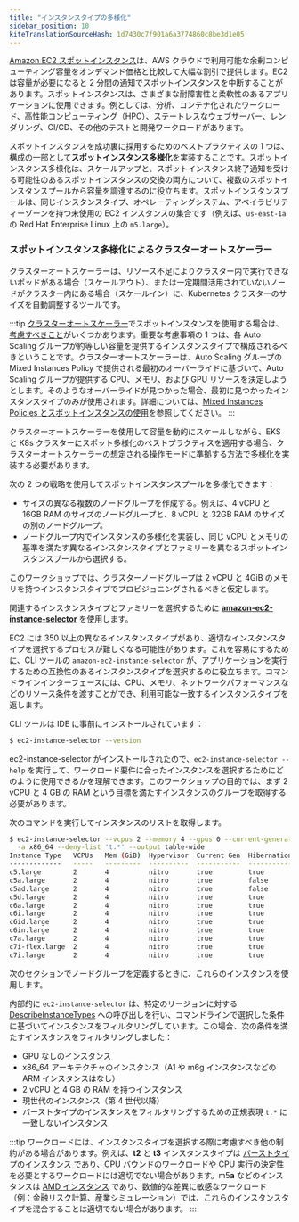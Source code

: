 ```yaml
---
title: "インスタンスタイプの多様化"
sidebar_position: 10
kiteTranslationSourceHash: 1d7430c7f901a6a3774860c8be3d1e05
---
```


[Amazon EC2 スポットインスタンス](https://aws.amazon.com/ec2/spot/)は、AWS クラウドで利用可能な余剰コンピューティング容量をオンデマンド価格と比較して大幅な割引で提供します。EC2 は容量が必要になると 2 分間の通知でスポットインスタンスを中断することがあります。スポットインスタンスは、さまざまな耐障害性と柔軟性のあるアプリケーションに使用できます。例としては、分析、コンテナ化されたワークロード、高性能コンピューティング（HPC）、ステートレスなウェブサーバー、レンダリング、CI/CD、その他のテストと開発ワークロードがあります。

スポットインスタンスを成功裏に採用するためのベストプラクティスの 1 つは、構成の一部として**スポットインスタンス多様化**を実装することです。スポットインスタンス多様化は、スケールアップと、スポットインスタンス終了通知を受ける可能性のあるスポットインスタンスの交換の両方について、複数のスポットインスタンスプールから容量を調達するのに役立ちます。スポットインスタンスプールは、同じインスタンスタイプ、オペレーティングシステム、アベイラビリティーゾーンを持つ未使用の EC2 インスタンスの集合です（例えば、`us-east-1a` の Red Hat Enterprise Linux 上の `m5.large`）。

### スポットインスタンス多様化によるクラスターオートスケーラー

クラスターオートスケーラーは、リソース不足によりクラスター内で実行できないポッドがある場合（スケールアウト）、または一定期間活用されていないノードがクラスター内にある場合（スケールイン）に、Kubernetes クラスターのサイズを自動調整するツールです。

:::tip
[クラスターオートスケーラー](https://github.com/kubernetes/autoscaler/tree/master/cluster-autoscaler)でスポットインスタンスを使用する場合は、[考慮すべきこと](https://github.com/kubernetes/autoscaler/blob/master/cluster-autoscaler/cloudprovider/aws/README.md)がいくつかあります。重要な考慮事項の 1 つは、各 Auto Scaling グループが約等しい容量を提供するインスタンスタイプで構成されるべきということです。クラスターオートスケーラーは、Auto Scaling グループの Mixed Instances Policy で提供される最初のオーバーライドに基づいて、Auto Scaling グループが提供する CPU、メモリ、および GPU リソースを決定しようとします。そのようなオーバーライドが見つかった場合、最初に見つかったインスタンスタイプのみが使用されます。詳細については、[Mixed Instances Policies とスポットインスタンスの使用](https://github.com/kubernetes/autoscaler/blob/master/cluster-autoscaler/cloudprovider/aws/README.md#Using-Mixed-Instances-Policies-and-Spot-Instances)を参照してください。
:::

クラスターオートスケーラーを使用して容量を動的にスケールしながら、EKS と K8s クラスターにスポット多様化のベストプラクティスを適用する場合、クラスターオートスケーラーの想定される操作モードに準拠する方法で多様化を実装する必要があります。

次の 2 つの戦略を使用してスポットインスタンスプールを多様化できます：

- サイズの異なる複数のノードグループを作成する。例えば、4 vCPU と 16GB RAM のサイズのノードグループと、8 vCPU と 32GB RAM のサイズの別のノードグループ。
- ノードグループ内でインスタンスの多様化を実装し、同じ vCPU とメモリの基準を満たす異なるインスタンスタイプとファミリーを異なるスポットインスタンスプールから選択する。

このワークショップでは、クラスターノードグループは 2 vCPU と 4GiB のメモリを持つインスタンスタイプでプロビジョニングされるべきと仮定します。

関連するインスタンスタイプとファミリーを選択するために **[amazon-ec2-instance-selector](https://github.com/aws/amazon-ec2-instance-selector)** を使用します。

EC2 には 350 以上の異なるインスタンスタイプがあり、適切なインスタンスタイプを選択するプロセスが難しくなる可能性があります。これを容易にするために、CLI ツールの `amazon-ec2-instance-selector` が、アプリケーションを実行するための互換性のあるインスタンスタイプを選択するのに役立ちます。コマンドラインインターフェースには、CPU、メモリ、ネットワークパフォーマンスなどのリソース条件を渡すことができ、利用可能な一致するインスタンスタイプを返します。

CLI ツールは IDE に事前にインストールされています：

```bash
$ ec2-instance-selector --version
```

ec2-instance-selector がインストールされたので、`ec2-instance-selector --help` を実行して、ワークロード要件に合ったインスタンスを選択するためにどのように使用できるかを理解できます。このワークショップの目的では、まず 2 vCPU と 4 GB の RAM という目標を満たすインスタンスのグループを取得する必要があります。

次のコマンドを実行してインスタンスのリストを取得します。

```bash
$ ec2-instance-selector --vcpus 2 --memory 4 --gpus 0 --current-generation \
  -a x86_64 --deny-list 't.*' --output table-wide
Instance Type   VCPUs   Mem (GiB)  Hypervisor  Current Gen  Hibernation Support  CPU Arch  Network Performance  ENIs    GPUs    GPU Mem (GiB)  GPU Info  On-Demand Price/Hr  Spot Price/Hr
-------------   -----   ---------  ----------  -----------  -------------------  --------  -------------------  ----    ----    -------------  --------  ------------------  -------------
c5.large        2       4          nitro       true         true                 x86_64    Up to 10 Gigabit     3       0       0              none      $0.085              $0.0344
c5a.large       2       4          nitro       true         false                x86_64    Up to 10 Gigabit     3       0       0              none      $0.077              $0.0275
c5ad.large      2       4          nitro       true         false                x86_64    Up to 10 Gigabit     3       0       0              none      $0.086              $0.0403
c5d.large       2       4          nitro       true         true                 x86_64    Up to 10 Gigabit     3       0       0              none      $0.096              $0.0468
c6a.large       2       4          nitro       true         true                 x86_64    Up to 12.5 Gigabit   3       0       0              none      $0.0765             $0.0313
c6i.large       2       4          nitro       true         true                 x86_64    Up to 12.5 Gigabit   3       0       0              none      $0.085              $0.0351
c6id.large      2       4          nitro       true         true                 x86_64    Up to 12.5 Gigabit   3       0       0              none      $0.1008             $0.0472
c6in.large      2       4          nitro       true         true                 x86_64    Up to 25 Gigabit     3       0       0              none      $0.1134             $0.0396
c7a.large       2       4          nitro       true         true                 x86_64    Up to 12.5 Gigabit   3       0       0              none      $0.10264            $0.0338
c7i-flex.large  2       4          nitro       true         true                 x86_64    Up to 12.5 Gigabit   3       0       0              none      $0.08479            $0.0419
c7i.large       2       4          nitro       true         true                 x86_64    Up to 12.5 Gigabit   3       0       0              none      $0.08925            $0.031
```

次のセクションでノードグループを定義するときに、これらのインスタンスを使用します。

内部的に `ec2-instance-selector` は、特定のリージョンに対する [DescribeInstanceTypes](https://docs.aws.amazon.com/AWSEC2/latest/APIReference/API_DescribeInstanceTypes.html) への呼び出しを行い、コマンドラインで選択した条件に基づいてインスタンスをフィルタリングしています。この場合、次の条件を満たすインスタンスをフィルタリングしました：

- GPU なしのインスタンス
- x86_64 アーキテクチャのインスタンス（A1 や m6g インスタンスなどの ARM インスタンスはなし）
- 2 vCPU と 4 GB の RAM を持つインスタンス
- 現世代のインスタンス（第 4 世代以降）
- バーストタイプのインスタンスをフィルタリングするための正規表現 `t.*` に一致しないインスタンス

:::tip
ワークロードには、インスタンスタイプを選択する際に考慮すべき他の制約がある場合があります。例えば、**t2** と **t3** インスタンスタイプは [バーストタイプのインスタンス](https://docs.aws.amazon.com/AWSEC2/latest/UserGuide/burstable-performance-instances.html) であり、CPU バウンドのワークロードや CPU 実行の決定性を必要とするワークロードには適切でない場合があります。m5**a** などのインスタンスは [AMD インスタンス](https://aws.amazon.com/ec2/amd/) であり、数値的な差異に敏感なワークロード（例：金融リスク計算、産業シミュレーション）では、これらのインスタンスタイプを混合することは適切でない場合があります。
:::
